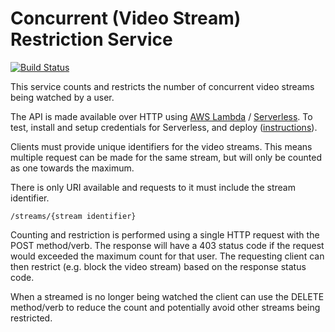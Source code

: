 Concurrent (Video Stream) Restriction Service
=

[![Build Status](https://travis-ci.org/grahamdyson/concurrent-restriction-service.svg?branch=master)](https://travis-ci.org/grahamdyson/concurrent-restriction-service)

This service counts and restricts the number of concurrent video streams being watched by a user.

The API is made available over HTTP using [AWS Lambda](https://aws.amazon.com/lambda/) / [Serverless](https://serverless.com/). To test, install and setup credentials for Serverless, and deploy ([instructions](https://serverless.com/framework/docs/providers/aws/guide/)).

Clients must provide unique identifiers for the video streams. This means multiple request can be made for the same stream, but will only be counted as one towards the maximum.

There is only URI available and requests to it must include the stream identifier.

```
/streams/{stream identifier}
```

Counting and restriction is performed using a single HTTP request with the POST method/verb. The response will have a 403 status code if the request would exceeded the maximum count for that user. The requesting client can then restrict (e.g. block the video stream) based on the response status code.

When a streamed is no longer being watched the client can use the DELETE method/verb to reduce the count and potentially avoid other streams being restricted.